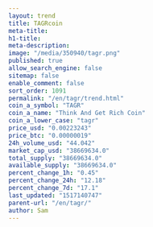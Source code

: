```yaml
---
layout: trend
title: TAGRcoin
meta-title: 
h1-title: 
meta-description: 
image: "/media/350940/tagr.png"
published: true
allow_search_engine: false
sitemap: false
enable_comment: false
sort_order: 1091
permalink: "/en/tagr/trend.html"
coin_a_symbol: "TAGR"
coin_a_name: "Think And Get Rich Coin"
coin_a_lower_case: "tagr"
price_usd: "0.00223243"
price_btc: "0.00000019"
24h_volume_usd: "44.042"
market_cap_usd: "38669634.0"
total_supply: "38669634.0"
available_supply: "38669634.0"
percent_change_1h: "0.45"
percent_change_24h: "12.18"
percent_change_7d: "17.1"
last_updated: "1517140747"
parent-url: "/en/tagr/"
author: Sam
---
```


